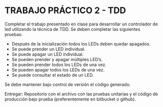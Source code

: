 # TRABAJO PRÁCTICO 2 - TDD
Completar el trabajo presentado en clase para desarrollar un controlador de led utilizando la técnica de TDD.
Se deben completar las siguientes pruebas:
- Después de la inicialización todos los LEDs deben quedar apagados.
- Se puede prender un LED individual.
- Se puede apagar un LED individual.
- Se pueden prender y apagar múltiples LED’s.
- Se pueden prender todos los LEDs de una vez.
- Se pueden apagar todos los LEDs de una vez.
- Se puede consultar el estado de un LED.

Se debe mantener bajo control de versión el código generado. 

Entregar: Repositorio con el archivo con las pruebas unitarias y el código de producción bajo prueba (preferentemente en bitbucket o github).
